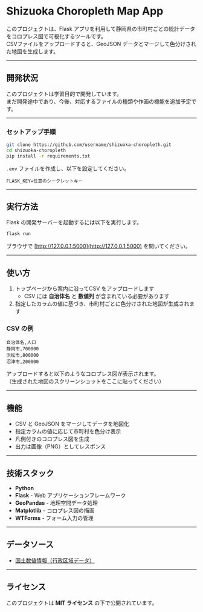 # Shizuoka Choropleth Map App

このプロジェクトは、Flask アプリを利用して静岡県の市町村ごとの統計データをコロプレス図で可視化するツールです。  
CSVファイルをアップロードすると、GeoJSON データとマージして色分けされた地図を生成します。  

---

## 開発状況

このプロジェクトは学習目的で開発しています。  
まだ開発途中であり、今後、対応するファイルの種類や作画の機能を追加予定です。

---

### セットアップ手順

```bash
git clone https://github.com/username/shizuoka-choropleth.git
cd shizuoka-choropleth
pip install -r requirements.txt
```

`.env` ファイルを作成し、以下を設定してください。

```env
FLASK_KEY=任意のシークレットキー
```

---

## 実行方法

Flask の開発サーバーを起動するには以下を実行します。

```bash
flask run
```

ブラウザで [http://127.0.0.1:5000](http://127.0.0.1:5000) を開いてください。

---

## 使い方

1. トップページから案内に沿ってCSV をアップロードします  
   - CSV には **自治体名** と **数値列** が含まれている必要があります  
2. 指定したカラムの値に基づき、市町村ごとに色分けされた地図が生成されます  

### CSV の例

```csv
自治体名,人口
静岡市,700000
浜松市,800000
沼津市,200000
```

アップロードすると以下のようなコロプレス図が表示されます。  
（生成された地図のスクリーンショットをここに貼ってください）

---

## 機能

- CSV と GeoJSON をマージしてデータを地図化  
- 指定カラムの値に応じて市町村を色分け表示  
- 凡例付きのコロプレス図を生成  
- 出力は画像（PNG）としてレスポンス  

---

## 技術スタック

- **Python**
- **Flask** - Web アプリケーションフレームワーク  
- **GeoPandas** - 地理空間データ処理  
- **Matplotlib** - コロプレス図の描画  
- **WTForms** - フォーム入力の管理  

---

## データソース

- [国土数値情報（行政区域データ）](https://nlftp.mlit.go.jp/ksj/)  

---

## ライセンス

このプロジェクトは **MIT ライセンス** の下で公開されています。
